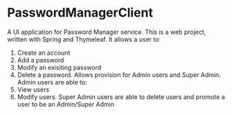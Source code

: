 # PasswordManagerClient
A UI application for Password Manager service. This is a web project, written with Spring and Thymeleaf. It allows a user to: 
1. Create an account
2. Add a password 
3. Modify an exisiting password
4. Delete a password. 
Allows provision for Admin users and Super Admin. Admin users are able to: 
1. View users
2. Modify users. 
Super Admin users are able to delete users and promote a user to be an Admin/Super Admin 
